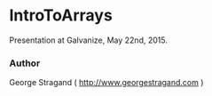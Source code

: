 IntroToArrays
====

Presentation at Galvanize, May 22nd, 2015.

### Author
George Stragand ( http://www.georgestragand.com )
